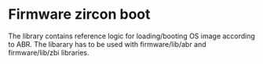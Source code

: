 # Firmware zircon boot

The library contains reference logic for loading/booting OS image
according to ABR. The libarary has to be used with firmware/lib/abr and
firmware/lib/zbi libraries.